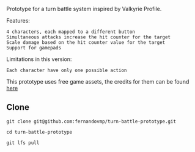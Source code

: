 ​Prototype for a turn battle system inspired by Valkyrie Profile.

Features:

    4 characters, each mapped to a different button
    Simultaneous attacks increase the hit counter for the target
    Scale damage based on the hit counter value for the target
    Support for gamepads

Limitations in this version:

    Each character have only one possible action

This prototype uses free game assets, the credits for them can be found [here](./credits.txt)

## Clone

```
git clone git@github.com:fernandovmp/turn-battle-prototype.git

cd turn-battle-prototype

git lfs pull

```

